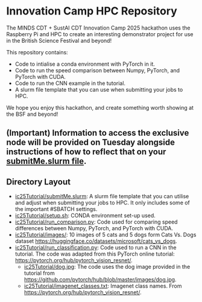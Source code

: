 # Innovation Camp HPC Repository
The MINDS CDT + SustAI CDT Innovation Camp 2025 hackathon uses the Raspberry Pi and HPC to create an interesting demonstrator project for use in the British Science Festival and beyond!

This repository contains:
- Code to intialise a conda environment with PyTorch in it.
- Code to run the speed comparison between Numpy, PyTorch, and PyTorch with CUDA.
- Code to run the CNN example in the tutorial.
- A slurm file template that you can use when submitting your jobs to HPC.

We hope you enjoy this hackathon, and create something worth showing at the BSF and beyond!

## (Important) Information to access the exclusive node will be provided on Tuesday alongside instructions of how to reflect that on your [submitMe.slurm file](./ic25Tutorial/submitMe.slurm).

## Directory Layout

- [ic25Tutorial/submitMe.slurm](./ic25Tutorial/submitMe.slurm): A slurm file template that you can utilise and adjust when submitting your jobs to HPC. It only includes some of the important #SBATCH settings.
- [ic25Tutorial/setup.sh](./ic25Tutorial/setup.sh): CONDA environment set-up used.
- [ic25Tutorial/run_comparison.py](./ic25Tutorial/run_comparison.py): Code used for comparing speed differences between Numpy, PyTorch, and PyTorch with CUDA.
- [ic25Tutorial/images/](./ic25Tutorial/images): 10 images of 5 cats and 5 dogs form Cats Vs. Dogs dataset https://huggingface.co/datasets/microsoft/cats_vs_dogs.
- [ic25Tutorial/run_classification.py](./ic25Tutorial/run_classification.py): Code used to run a CNN in the tutorial. The code was adapted from this PyTorch online tutorial: https://pytorch.org/hub/pytorch_vision_resnet/.
    - [ic25Tutorial/dog.jpg](./ic25Tutorial/dog.jpg): The code uses the dog image provided in the tutorial from https://github.com/pytorch/hub/blob/master/images/dog.jpg.
    - [ic25Tutorial/imagenet_classes.txt](./ic25Tutorial/imagenet_classes.txt): Imagenet class names. From https://pytorch.org/hub/pytorch_vision_resnet/.
